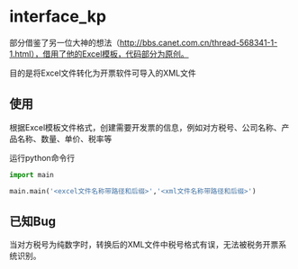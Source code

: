 # interface_kp

部分借鉴了另一位大神的想法（http://bbs.canet.com.cn/thread-568341-1-1.html），借用了他的Excel模板，代码部分为原创。

目的是将Excel文件转化为开票软件可导入的XML文件


## 使用

根据Excel模板文件格式，创建需要开发票的信息，例如对方税号、公司名称、产品名称、数量、单价、税率等

运行python命令行

```python
import main

main.main('<excel文件名称带路径和后缀>','<xml文件名称带路径和后缀>')

```


## 已知Bug

当对方税号为纯数字时，转换后的XML文件中税号格式有误，无法被税务开票系统识别。


